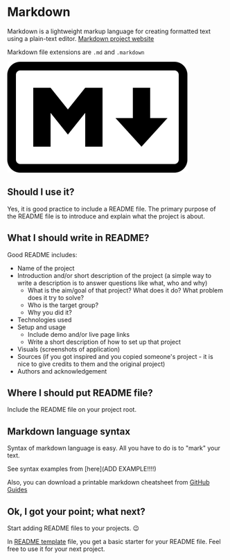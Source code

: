 # Markdown

Markdown is a lightweight markup language for creating formatted text using a plain-text editor. [Markdown project website](https://daringfireball.net/projects/markdown/)

Markdown file extensions are `.md` and `.markdown`

![Markdown mark](./Markdown-mark.svg)


## Should I use it?

Yes, it is good practice to include a README file. The primary purpose of the README file is to introduce and explain what the project is about. 


## What I should write in README?

Good README includes: 

- Name of the project
- Introduction and/or short description of the project (a simple way to write a description is to answer questions like what, who and why)
    - What is the aim/goal of that project? What does it do? What problem does it try to solve?
    - Who is the target group?
    - Why you did it? 
- Technologies used 
- Setup and usage
    - Include demo and/or live page links
    - Write a short description of how to set up that project
- Visuals (screenshots of application)
- Sources (if you got inspired and you copied someone's project - it is nice to give credits to them and the original project)
- Authors and acknowledgement

## Where I should put README file? 

Include the README file on your project root. 


## Markdown language syntax

Syntax of markdown language is easy. All you have to do is to "mark" your text.

See syntax examples from [here](ADD EXAMPLE!!!!)

Also, you can download a printable markdown cheatsheet from [GitHub Guides](https://guides.github.com/pdfs/markdown-cheatsheet-online.pdf)


## Ok, I got your point; what next? 

Start adding README files to your projects. :wink:

In [README template](README-template.md) file, you get a basic starter for your README file. Feel free to use it for your next project.